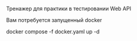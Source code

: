 Тренажер для практики в тестировании Web API

Вам потребуется запущенный docker

docker compose -f docker.yaml up -d

